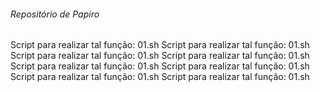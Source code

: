 ###### Repositório de Papiro ######
Script para realizar tal função: 01.sh
Script para realizar tal função: 01.sh
Script para realizar tal função: 01.sh
Script para realizar tal função: 01.sh
Script para realizar tal função: 01.sh
Script para realizar tal função: 01.sh
Script para realizar tal função: 01.sh
Script para realizar tal função: 01.sh
